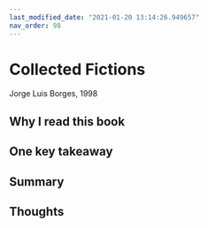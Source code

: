 ```yaml
---
last_modified_date: "2021-01-20 13:14:26.949657"
nav_order: 98
---
```


# Collected Fictions
Jorge Luis Borges, 1998

## Why I read this book

## One key takeaway

## Summary

## Thoughts